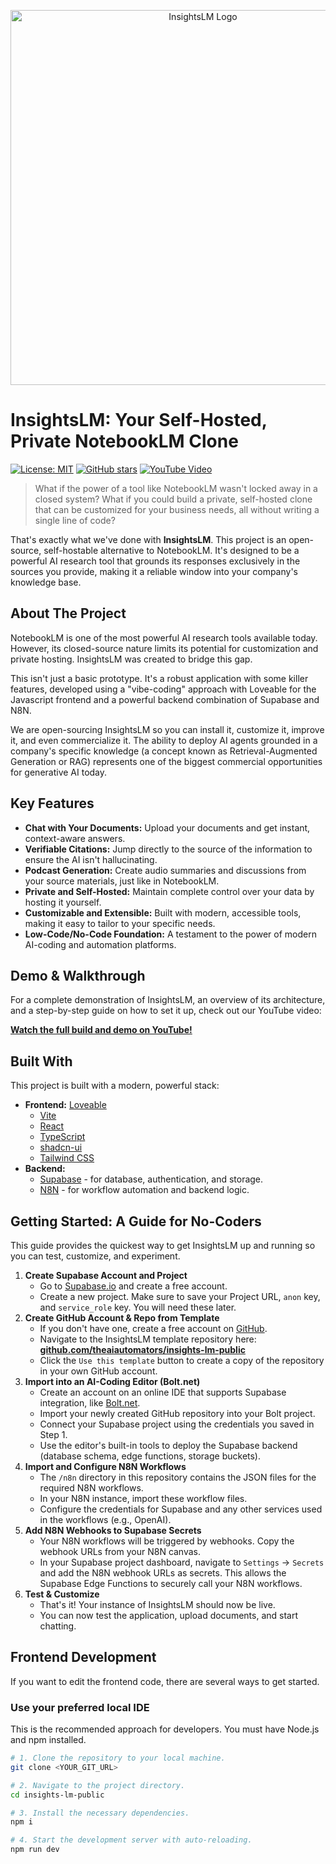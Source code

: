 <p align="center">
  <img src="https://www.theaiautomators.com/wp-content/uploads/2025/06/Group-2651.svg" alt="InsightsLM Logo" width="600"/>
</p>

# InsightsLM: Your Self-Hosted, Private NotebookLM Clone

[![License: MIT](https://img.shields.io/badge/License-MIT-yellow.svg)](https://opensource.org/licenses/MIT)
[![GitHub stars](https://img.shields.io/github/stars/theaiautomators/insights-lm-public?style=social)](https://github.com/theaiautomators/insights-lm-public/stargazers)
[![YouTube Video](https://img.shields.io/badge/YouTube-Watch%20the%20Build-red)](https://www.youtube.com/watch?v=YOUR_VIDEO_ID)

> What if the power of a tool like NotebookLM wasn't locked away in a closed system? What if you could build a private, self-hosted clone that can be customized for your business needs, all without writing a single line of code?

That's exactly what we've done with **InsightsLM**. This project is an open-source, self-hostable alternative to NotebookLM. It's designed to be a powerful AI research tool that grounds its responses exclusively in the sources you provide, making it a reliable window into your company's knowledge base.

## About The Project

NotebookLM is one of the most powerful AI research tools available today. However, its closed-source nature limits its potential for customization and private hosting. InsightsLM was created to bridge this gap.

This isn't just a basic prototype. It's a robust application with some killer features, developed using a "vibe-coding" approach with Loveable for the Javascript frontend and a powerful backend combination of Supabase and N8N.

We are open-sourcing InsightsLM so you can install it, customize it, improve it, and even commercialize it. The ability to deploy AI agents grounded in a company's specific knowledge (a concept known as Retrieval-Augmented Generation or RAG) represents one of the biggest commercial opportunities for generative AI today.

## Key Features

* **Chat with Your Documents:** Upload your documents and get instant, context-aware answers.
* **Verifiable Citations:** Jump directly to the source of the information to ensure the AI isn't hallucinating.
* **Podcast Generation:** Create audio summaries and discussions from your source materials, just like in NotebookLM.
* **Private and Self-Hosted:** Maintain complete control over your data by hosting it yourself.
* **Customizable and Extensible:** Built with modern, accessible tools, making it easy to tailor to your specific needs.
* **Low-Code/No-Code Foundation:** A testament to the power of modern AI-coding and automation platforms.

## Demo & Walkthrough

For a complete demonstration of InsightsLM, an overview of its architecture, and a step-by-step guide on how to set it up, check out our YouTube video:

[**Watch the full build and demo on YouTube!**](https://www.youtube.com/watch?v=YOUR_VIDEO_ID)

## Built With

This project is built with a modern, powerful stack:
* **Frontend:** [Loveable](https://www.loveable.dev/)
    * [Vite](https://vitejs.dev/)
    * [React](https://react.dev/)
    * [TypeScript](https://www.typescriptlang.org/)
    * [shadcn-ui](https://ui.shadcn.com/)
    * [Tailwind CSS](https://tailwindcss.com/)
* **Backend:**
    * [Supabase](https://supabase.io/) - for database, authentication, and storage.
    * [N8N](https://n8n.io/) - for workflow automation and backend logic.

## Getting Started: A Guide for No-Coders

This guide provides the quickest way to get InsightsLM up and running so you can test, customize, and experiment.

1.  **Create Supabase Account and Project**
    * Go to [Supabase.io](https://supabase.io/) and create a free account.
    * Create a new project. Make sure to save your Project URL, `anon` key, and `service_role` key. You will need these later.
2.  **Create GitHub Account & Repo from Template**
    * If you don't have one, create a free account on [GitHub](https://github.com/).
    * Navigate to the InsightsLM template repository here: [**github.com/theaiautomators/insights-lm-public**](https://github.com/theaiautomators/insights-lm-public)
    * Click the `Use this template` button to create a copy of the repository in your own GitHub account.
3.  **Import into an AI-Coding Editor (Bolt.net)**
    * Create an account on an online IDE that supports Supabase integration, like [Bolt.net](https://bolt.net/).
    * Import your newly created GitHub repository into your Bolt project.
    * Connect your Supabase project using the credentials you saved in Step 1.
    * Use the editor's built-in tools to deploy the Supabase backend (database schema, edge functions, storage buckets).
4.  **Import and Configure N8N Workflows**
    * The `/n8n` directory in this repository contains the JSON files for the required N8N workflows.
    * In your N8N instance, import these workflow files.
    * Configure the credentials for Supabase and any other services used in the workflows (e.g., OpenAI).
5.  **Add N8N Webhooks to Supabase Secrets**
    * Your N8N workflows will be triggered by webhooks. Copy the webhook URLs from your N8N canvas.
    * In your Supabase project dashboard, navigate to `Settings` -> `Secrets` and add the N8N webhook URLs as secrets. This allows the Supabase Edge Functions to securely call your N8N workflows.
6.  **Test & Customize**
    * That's it! Your instance of InsightsLM should now be live.
    * You can now test the application, upload documents, and start chatting.

## Frontend Development

If you want to edit the frontend code, there are several ways to get started.

### Use your preferred local IDE

This is the recommended approach for developers. You must have Node.js and npm installed.

```sh
# 1. Clone the repository to your local machine.
git clone <YOUR_GIT_URL>

# 2. Navigate to the project directory.
cd insights-lm-public

# 3. Install the necessary dependencies.
npm i

# 4. Start the development server with auto-reloading.
npm run dev
